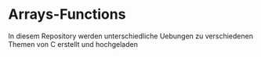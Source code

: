 # Arrays-Functions
In diesem Repository werden unterschiedliche Uebungen zu verschiedenen Themen von C erstellt und hochgeladen
